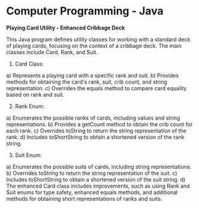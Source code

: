 # Computer Programming - Java
**Playing Card Utility - Enhanced Cribbage Deck**

This Java program defines utility classes for working with a standard deck of playing cards, focusing on the context of a cribbage deck. The main classes include Card, Rank, and Suit.

1) Card Class:

a) Represents a playing card with a specific rank and suit.
b) Provides methods for obtaining the card's rank, suit, crib count, and string representation.
c) Overrides the equals method to compare card equality based on rank and suit.

2) Rank Enum:

a) Enumerates the possible ranks of cards, including values and string representations.
b) Provides a getCount method to obtain the crib count for each rank.
c) Overrides toString to return the string representation of the rank.
d) Includes toShortString to obtain a shortened version of the rank string.

3) Suit Enum:

a) Enumerates the possible suits of cards, including string representations.
b) Overrides toString to return the string representation of the suit.
c) Includes toShortString to obtain a shortened version of the suit string.
d) The enhanced Card class includes improvements, such as using Rank and Suit enums for type safety, enhanced equals methods, and additional methods for obtaining short representations of ranks and suits.
